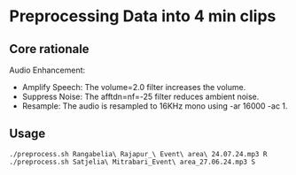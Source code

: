 # Preprocessing Data into 4 min clips

## Core rationale

Audio Enhancement:

- Amplify Speech: The volume=2.0 filter increases the volume.
- Suppress Noise: The afftdn=nf=-25 filter reduces ambient noise.
- Resample: The audio is resampled to 16KHz mono using -ar 16000 -ac 1.

## Usage

```shell
./preprocess.sh Rangabelia\ Rajapur_\ Event\ area\ 24.07.24.mp3 R
./preprocess.sh Satjelia\ Mitrabari_Event\ area_27.06.24.mp3 S
```